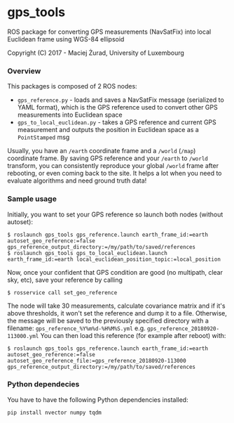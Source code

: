 # gps_tools
ROS package for converting GPS measurements (NavSatFix) into local Euclidean frame using WGS-84 ellipsoid

Copyright (C) 2017 - Maciej Żurad, University of Luxembourg

### Overview

This packages is composed of 2 ROS nodes:

- `gps_reference.py` - loads and saves a NavSatFix message (serialized to YAML format), which is the GPS reference used to convert other GPS measurements into Euclidean space
- `gps_to_local_euclidean.py` - takes a GPS reference and current GPS measurement and outputs the position in Euclidean space as a `PointStamped` msg

Usually, you have an `/earth` coordinate frame and a `/world` (`/map`) coordinate frame. By saving GPS reference and your `/earth` to `/world` transform, you can consistently reproduce your global `/world` frame after rebooting, or even coming back to the site. 
It helps a lot when you need to evaluate algorithms and need ground truth data!

### Sample usage

Initially, you want to set your GPS reference so launch both nodes (without autoset):

```
$ roslaunch gps_tools gps_reference.launch earth_frame_id:=earth autoset_geo_reference:=false gps_reference_output_directory:=/my/path/to/saved/references
$ roslaunch gps_tools gps_to_local_euclidean.launch earth_frame_id:=earth local_euclidean_position_topic:=local_position
```
Now, once your confident that GPS condition are good (no multipath, clear sky, etc), save your reference by calling
```
$ rosservice call set_geo_reference
```
The node will take 30 measurements, calculate covariance matrix and if it's above thresholds, it won't set the reference and dump it to a file.
Otherwise, the message will be saved to the previously specified directory with a filename: `gps_reference_%Y%m%d-%H%M%S.yml` e.g. `gps_reference_20180920-113000.yml`
You can then load this reference (for example after reboot) with:
```
$ roslaunch gps_tools gps_reference.launch earth_frame_id:=earth autoset_geo_reference:=false autoset_geo_reference_file:=gps_reference_20180920-113000 gps_reference_output_directory:=/my/path/to/saved/references
```

### Python dependecies

You have to have the following Python dependencies installed:
```
pip install nvector numpy tqdm

```
